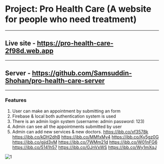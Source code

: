 # Project: Pro Health Care (A website for people who need treatment)

---

## Live site - https://pro-health-care-2f98d.web.app

---

## Server - https://github.com/Samsuddin-Shohan/pro-health-care-server

---

### Features

1. User can make an appointment by submitting an form
2. Firebase & local both authentication system is used
3. There is an admin login system (username: admin password: 123)
4. Admin can see all the appointments submitted by user
5. Admin can add new services & new doctors.
   https://ibb.co/xf3578k
   https://ibb.co/kDH2dhB
   https://ibb.co/MMfxMy4
   https://ibb.co/Ky5gz0G
   https://ibb.co/gjjd3vM
   https://ibb.co/7WMm21d
   https://ibb.co/W01nFG6
   https://ibb.co/5141h57
   https://ibb.co/GJnVxWS
   https://ibb.co/Wy1mXqJ

![1](https://ibb.co/xf3578k)
